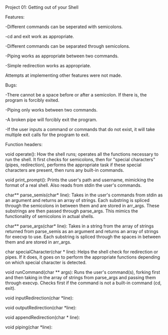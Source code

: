 Project 01: Getting out of your Shell


Features:

-Different commands can be seperated with semicolons.

-cd and exit work as appropriate.

-Different commands can be separated through semicolons.

-Piping works as appropriate between two commands.

-Simple redirection works as appropriate.

Attempts at implementing other features were not made.




Bugs:

-There cannot be a space before or after a semicolon. If there is, the program is forcibly exited.

-Piping only works between two commands.

-A broken pipe will forcibly exit the program.

-If the user inputs a command or commands that do not exist, it will take multiple exit calls for the program to exit.




Function headers:

void operate(): How the shell runs; operates all the functions necessary to run the shell. It first checks for semicolons, then for "special characters" (pipes, redirection), performs the appropriate task if these special characters are present, then runs any built-in commands.

void print_prompt(): Prints the user's path and username, mimicking the format of a real shell. Also reads from stdin the user's commands.

char** parse_semis(char* line): Takes in the user's commands from stdin as an argument and returns an array of strings. Each substring is spliced through the semicolons in between them and are stored in arr_args. These substrings are then passed through parse_args. This mimics the functionality of semicolons in actual shells.

char** parse_args(char* line): Takes in a string from the array of strings returned from parse_semis as an argument and returns an array of strings for execvp to use. Each substring is spliced through the spaces in between them and are stored in arr_args.

char specialCharacter(char * line): Helps the shell check for redirection or pipes. If it does, it goes on to perform the appropriate functions depending on which special character is detected.

void runCommand(char ** args): Runs the user's command(s), forking first and then taking in the array of strings from parse_args and passing them through execvp. Checks first if the command is not a built-in command (cd, exit).

void inputRedirection(char *line):

void outputRedirection(char *line):

void appendRedirection(char * line):

void piping(char *line):
